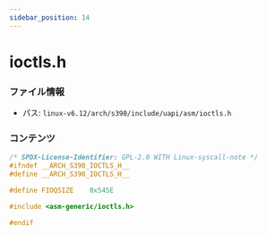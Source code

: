```yaml
---
sidebar_position: 14
---
```

# ioctls.h

### ファイル情報

- パス: `linux-v6.12/arch/s390/include/uapi/asm/ioctls.h`

### コンテンツ

```h
/* SPDX-License-Identifier: GPL-2.0 WITH Linux-syscall-note */
#ifndef __ARCH_S390_IOCTLS_H__
#define __ARCH_S390_IOCTLS_H__

#define FIOQSIZE	0x545E

#include <asm-generic/ioctls.h>

#endif

```
